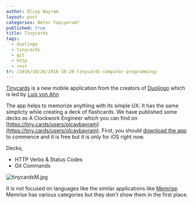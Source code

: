 ```yaml
---
author: Olcay Bayram
layout: post
categories: Neler Yapıyorum?
published: true
title: Tinycards
tags:
  - duolingo
  - tinycards
  - git
  - http
  - rest
tr: /2016/10/26/2016-10-26-tinycards-computer-programming/
---
```

[Tinycards](https://tinycards.duolingo.com/) is a new mobile application from the creators of [Duolingo](https://www.duolingo.com) which is led by [Luis von Ahn](https://www.ted.com/talks/luis_von_ahn_massive_scale_online_collaboration)

The app helps to memorize anything with its simple UX. It has the same simplicty while creating a deck of  flashcards. We have published some decks as A Clockwork Engineer which you can find on [https://tiny.cards/users/olcaybayram](https://tiny.cards/users/olcaybayram). First, you should [download the app](https://itunes.apple.com/app/apple-store/id1109425556?pt=1374442&ct=Web%20preview&mt=8) to commence and it is free but it is only for iOS right now.

Decks;

- HTTP Verbs & Status Codes
- Git Commands

<!--more-->

![tinycardsM.jpg]({{site.baseurl}}/img/tinycardsM.jpg)

It is not focused on languages like the similar applications like [Memrise](https://www.memrise.com/). Memrise has various categories but they don't show them in the first place.
